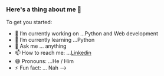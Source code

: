 ### Here's a thing about me 👋

To get you started:

- 🔭 I’m currently working on ...Python and Web development
- 🌱 I’m currently learning ...Python
- 💬 Ask me ... anything
- 📫 How to reach me: ...[Linkedin](https://www.linkedin.com/in/muralikrishna-s-a90552200)
- 😄 Pronouns: ...He / Him
- ⚡ Fun fact: ... Nah
-->

